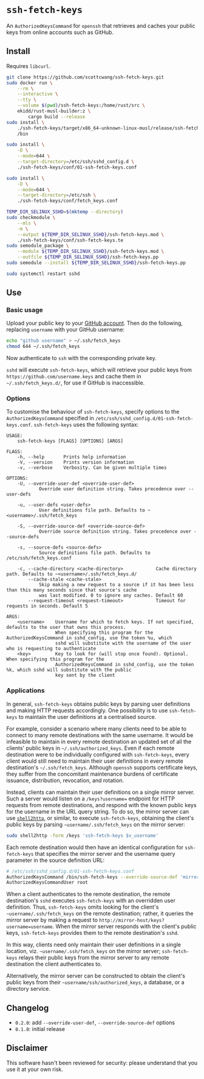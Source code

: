 # `ssh-fetch-keys`

An `AuthorizedKeysCommand` for `openssh` that retrieves and caches your public keys from online accounts such as GitHub.

## Install

Requires `libcurl`.

```bash
git clone https://github.com/scottcwang/ssh-fetch-keys.git
sudo docker run \
    --rm \
    --interactive \
    --tty \
    --volume $(pwd)/ssh-fetch-keys:/home/rust/src \
    ekidd/rust-musl-builder:z \
        cargo build --release
sudo install \
    ./ssh-fetch-keys/target/x86_64-unknown-linux-musl/release/ssh-fetch-keys \
    /bin

sudo install \
    -D \
    --mode=644 \
    --target-directory=/etc/ssh/sshd_config.d \
    ./ssh-fetch-keys/conf/01-ssh-fetch-keys.conf

sudo install \
    -D \
    --mode=644 \
    --target-directory=/etc/ssh \
    ./ssh-fetch-keys/conf/fetch_keys.conf

TEMP_DIR_SELINUX_SSHD=$(mktemp --directory)
sudo checkmodule \
    --mls \
    -m \
    --output ${TEMP_DIR_SELINUX_SSHD}/ssh-fetch-keys.mod \
    ./ssh-fetch-keys/conf/ssh-fetch-keys.te
sudo semodule_package \
    --module ${TEMP_DIR_SELINUX_SSHD}/ssh-fetch-keys.mod \
    --outfile ${TEMP_DIR_SELINUX_SSHD}/ssh-fetch-keys.pp
sudo semodule --install ${TEMP_DIR_SELINUX_SSHD}/ssh-fetch-keys.pp

sudo systemctl restart sshd
```

## Use

### Basic usage

Upload your public key to your [GitHub account](https://github.com/settings/keys). Then do the following, replacing `username` with your GitHub username:

```bash
echo "github username" > ~/.ssh/fetch_keys
chmod 644 ~/.ssh/fetch_keys
```

Now authenticate to `ssh` with the corresponding private key.

`sshd` will execute `ssh-fetch-keys`, which will retrieve your public keys from `https://github.com/username.keys` and cache them in `~/.ssh/fetch_keys.d/`, for use if GitHub is inaccessible.

### Options

To customise the behaviour of `ssh-fetch-keys`, specify options to the `AuthorizedKeysCommand` specified in `/etc/ssh/sshd_config.d/01-ssh-fetch-keys.conf`. `ssh-fetch-keys` uses the following syntax:

```
USAGE:
    ssh-fetch-keys [FLAGS] [OPTIONS] [ARGS]

FLAGS:
    -h, --help       Prints help information
    -V, --version    Prints version information
    -v, --verbose    Verbosity. Can be given multiple times

OPTIONS:
    -U, --override-user-def <override-user-def>
            Override user definition string. Takes precedence over --user-defs

    -u, --user-defs <user-defs>
            User definitions file path. Defaults to ~<username>/.ssh/fetch_keys

    -S, --override-source-def <override-source-def>
            Override source definition string. Takes precedence over --source-defs

    -s, --source-defs <source-defs>
            Source definitions file path. Defaults to /etc/ssh/fetch_keys.conf

    -c, --cache-directory <cache-directory>            Cache directory path. Defaults to ~<username>/.ssh/fetch_keys.d/
        --cache-stale <cache-stale>
            Skip making a new request to a source if it has been less than this many seconds since that source's cache
            was last modified. 0 to ignore any caches. Default 60
        --request-timeout <request-timeout>            Timeout for requests in seconds. Default 5

ARGS:
    <username>    Username for which to fetch keys. If not specified, defaults to the user that owns this process.
                  When specifying this program for the AuthorizedKeysCommand in sshd_config, use the token %u, which
                  sshd will substitute with the username of the user who is requesting to authenticate
    <key>         Key to look for (will stop once found). Optional. When specifying this program for the
                  AuthorizedKeysCommand in sshd_config, use the token %k, which sshd will substitute with the public
                  key sent by the client
```

### Applications

In general, `ssh-fetch-keys` obtains public keys by parsing user definitions and making HTTP requests accordingly. One possibility is to use `ssh-fetch-keys` to maintain the user definitions at a centralised source.

For example, consider a scenario where many clients need to be able to connect to many remote destinations with the same username. It would be infeasible to maintain in every remote destination an updated set of all the clients' public keys in `~/.ssh/authorized_keys`. Even if each remote destination were to be individually configured with `ssh-fetch-keys`, every client would still need to maintain their user definitions in every remote destination's `~/.ssh/fetch_keys`. Although `openssh` supports certificate keys, they suffer from the concomitant maintenance burdens of certificate issuance, distribution, revocation, and rotation.

Instead, clients can maintain their user definitions on a single mirror server. Such a server would listen on a `/keys?username=` endpoint for HTTP requests from remote destinations, and respond with the known public keys for the username in the URL query string. To do so, the mirror server can use [`shell2http`](https://github.com/msoap/shell2http), or similar, to execute `ssh-fetch-keys`, obtaining the client's public keys by parsing `~username/.ssh/fetch_keys` on the mirror server:

```bash
sudo shell2http -form /keys 'ssh-fetch-keys $v_username'
```

Each remote destination would then have an identical configuration for `ssh-fetch-keys` that specifies the mirror server and the username query parameter in the source definition URL:

```bash
# /etc/ssh/sshd_config.d/01-ssh-fetch-keys.conf
AuthorizedKeysCommand /bin/ssh-fetch-keys --override-source-def 'mirror http://mirror-host/keys?username={1}' --override-user-def "mirror %u" --cache-directory /dev/null %u %k
AuthorizedKeysCommandUser root
```

When a client authenticates to the remote destination, the remote destination's `sshd` executes `ssh-fetch-keys` with an overridden user definition. Thus, `ssh-fetch-keys` omits looking for the client's `~username/.ssh/fetch_keys` on the remote destination; rather, it queries the mirror server by making a request to `http://mirror-host/keys?username=username`. When the mirror server responds with the client's public keys, `ssh-fetch-keys` provides them to the remote destination's `sshd`.

In this way, clients need only maintain their user definitions in a single location, viz. `~username/.ssh/fetch_keys` on the mirror server; `ssh-fetch-keys` relays their public keys from the mirror server to any remote destination the client authenticates to.

Alternatively, the mirror server can be constructed to obtain the client's public keys from their `~username/ssh/authorized_keys`, a database, or a directory service.

## Changelog

- `0.2.0`: add `--override-user-def`, `--override-source-def` options
- `0.1.0`: initial release

## Disclaimer

This software hasn't been reviewed for security: please understand that you use it at your own risk.

